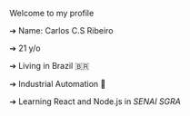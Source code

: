 Welcome to my profile 

➔ Name: Carlos C.S Ribeiro

➔ 21 y/o

➔ Living in Brazil  🇧🇷

➔ Industrial Automation 🔌

➔ Learning React and Node.js in *SENAI SGRA*
<!---
CS-Ribeiro/CS-Ribeiro is a ✨ special ✨ repository because its `README.md` (this file) appears on your GitHub profile.
You can click the Preview link to take a look at your changes.
--->
